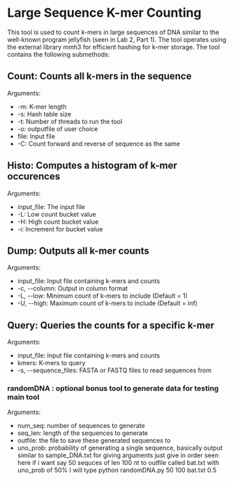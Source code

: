 # Large Sequence K-mer Counting

This tool is used to count k-mers in large sequences of DNA similar to the well-known program jellyfish (seen in Lab 2, Part 1).
The tool operates using the external library mmh3 for efficient hashing for k-mer storage.
The tool contains the following submethods:

## Count: Counts all k-mers in the sequence
Arguments:
 - -m: K-mer length
 - -s: Hash table size
 - -t: Number of threads to run the tool
 - -o: outputfile of user choice 
 - file: Input file
 - -C: Count forward and reverse of sequence as the same

## Histo: Computes a histogram of k-mer occurences
Arguments:
- input_file: The input file
- -L: Low count bucket value
- -H: High count bucket value
- -i: Increment for bucket value

## Dump: Outputs all k-mer counts
Arguments: 
- input_file: Input file containing k-mers and counts
- -c, --column: Output in column format
- -L, --low: Minimum count of k-mers to include (Default = 1)
- -U, --high: Maximum count of k-mers to include (Default = inf)

## Query: Queries the counts for a specific k-mer
Arguments:
- input_file: Input file containing k-mers and counts
- kmers: K-mers to query
- -s, --sequence_files: FASTA or FASTQ files to read sequences from

### randomDNA : optional bonus tool to generate data for testing main tool
Arguments:
- num_seq: number of sequences to generate
- seq_len: length of the sequences to generate
- outfile: the file to save these generated sequences to
- uno_prob: probability of generating a single sequence, basically output similar to sample_DNA.txt
for giving arguments just give in order seen here if i want say 50 sequces of len 100 nt to outfile called bat.txt with uno_prob of 50% I will type python randomDNA.py 50 100 bat.txt 0.5